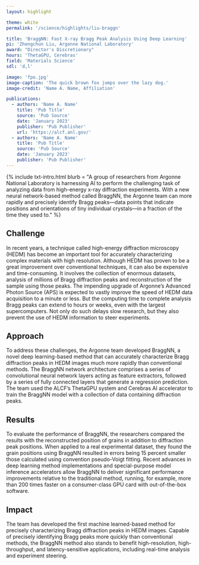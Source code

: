 ```yaml
---
layout: highlight

theme: white
permalink: '/science/highlights/liu-braggn'

title: 'BraggNN: Fast X-ray Bragg Peak Analysis Using Deep Learning'
pi: 'Zhengchun Liu, Argonne National Laboratory'
award: "Director's Discretionary"
hours: 'ThetaGPU, Cerebras'
field: 'Materials Science'
sdl: 'd,l'

image: 'fpo.jpg' 
image-caption: 'The quick brown fox jumps over the lazy dog.'
image-credit: 'Name A. Name, Affiliation'

publications:
  - authors: 'Name A. Name'
    title: 'Pub Title'
    source: 'Pub Source'
    date: 'January 2023'
    publisher: 'Pub Publisher'
    url: 'https://alcf.anl.gov/'
  - authors: 'Name A. Name'
    title: 'Pub Title'
    source: 'Pub Source'
    date: 'January 2023'
    publisher: 'Pub Publisher'
---
```




{% include txt-intro.html 
    blurb = "A group of researchers from Argonne National Laboratory is harnessing AI to perform the challenging task of analyzing data from high-energy x-ray diffraction experiments. With a new neural network-based method called BraggNN, the Argonne team can more rapidly and precisely identify Bragg peaks—data points that indicate positions and orientations of tiny individual crystals—in a fraction of the time they used to."
%}



## Challenge

In recent years, a technique called high-energy diffraction microscopy (HEDM) has become an important tool for accurately characterizing complex materials with high resolution. Although HEDM has proven to be a great improvement over conventional techniques, it can also be expensive and time-consuming. It involves the collection of enormous datasets, analysis of millions of Bragg diffraction peaks and reconstruction of the sample using those peaks. The impending upgrade of Argonne’s Advanced Photon Source (APS) is expected to vastly improve the speed of HEDM data acquisition to a minute or less. But the computing time to complete analysis Bragg peaks can extend to hours or weeks, even with the largest supercomputers. Not only do such delays slow research, but they also prevent the use of HEDM information to steer experiments.



## Approach

To address these challenges, the Argonne team developed BraggNN, a novel deep learning-based method that can accurately characterize Bragg diffraction peaks in HEDM images much more rapidly than conventional methods. The BraggNN network architecture comprises a series of convolutional neural network layers acting as feature extractors, followed by a series of fully connected layers that generate a regression prediction. The team used the ALCF’s ThetaGPU system and Cerebras AI accelerator to train the BraggNN model with a collection of data containing diffraction peaks.



## Results

To evaluate the performance of BraggNN, the researchers compared the results with the reconstructed position of grains in addition to diffraction peak positions. When applied to a real experimental dataset, they found the grain positions using BraggNN resulted in errors being 15 percent smaller those calculated using convention pseudo-Voigt fitting. Recent advances in deep learning method implementations and special-purpose model inference accelerators allow BraggNN to deliver significant performance improvements relative to the traditional method, running, for example, more than 200 times faster on a consumer-class GPU card with out-of-the-box software.



## Impact

The team has developed the first machine learned-based method for precisely characterizing Bragg diffraction peaks in HEDM images. Capable of precisely identifying Bragg peaks more quickly than conventional methods, the BraggNN method also stands to benefit high-resolution, high-throughput, and latency-sensitive applications, including real-time analysis and experiment steering.
